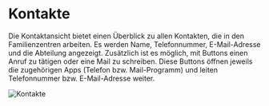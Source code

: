 # Kontakte

Die Kontaktansicht bietet einen Überblick zu allen Kontakten, die in den Familienzentren arbeiten.
Es werden Name, Telefonnummer, E-Mail-Adresse und die Abteilung angezeigt.
Zusätzlich ist es möglich, mit Buttons einen Anruf zu tätigen oder eine Mail zu schreiben.
Diese Buttons öffnen jeweils die zugehörigen Apps (Telefon bzw. Mail-Programm) und leiten Telefonnummer bzw. E-Mail-Adresse weiter.

![Kontakte](/images/contact/contact.png)
